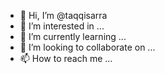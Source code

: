 - 👋 Hi, I’m @taqqisarra
- 👀 I’m interested in ...
- 🌱 I’m currently learning ...
- 💞️ I’m looking to collaborate on ...
- 📫 How to reach me ...

<!---
taqqisarra/taqqisarra is a ✨ special ✨ repository because its `README.md` (this file) appears on your GitHub profile.
You can click the Preview link to take a look at your changes.
--->
